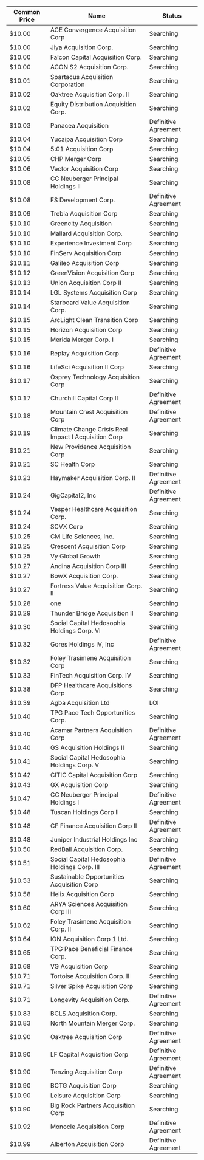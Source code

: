 Common Price  | Name                                                 | Status              
------------- | ---------------------------------------------------- | --------------------
$10.00        | ACE Convergence Acquisition Corp                     | Searching           
$10.00        | Jiya Acquisition Corp.                               | Searching           
$10.00        | Falcon Capital Acquisition Corp.                     | Searching           
$10.00        | ACON S2 Acquisition Corp.                            | Searching           
$10.01        | Spartacus Acquisition Corporation                    | Searching           
$10.02        | Oaktree Acquisition Corp. II                         | Searching           
$10.02        | Equity Distribution Acquisition Corp.                | Searching           
$10.03        | Panacea Acquisition                                  | Definitive Agreement
$10.04        | Yucaipa Acquisition Corp                             | Searching           
$10.04        | 5:01 Acquisition Corp                                | Searching           
$10.05        | CHP Merger Corp                                      | Searching           
$10.06        | Vector Acquisition Corp                              | Searching           
$10.08        | CC Neuberger Principal Holdings II                   | Searching           
$10.08        | FS Development Corp.                                 | Definitive Agreement
$10.09        | Trebia Acquisition Corp                              | Searching           
$10.10        | Greencity Acquisition                                | Searching           
$10.10        | Mallard Acquisition Corp.                            | Searching           
$10.10        | Experience Investment Corp                           | Searching           
$10.10        | FinServ Acquisition Corp                             | Searching           
$10.11        | Galileo Acquisition Corp                             | Searching           
$10.12        | GreenVision Acquisition Corp                         | Searching           
$10.13        | Union Acquisition Corp II                            | Searching           
$10.14        | LGL Systems Acquisition Corp                         | Searching           
$10.14        | Starboard Value Acquisition Corp.                    | Searching           
$10.15        | ArcLight Clean Transition Corp                       | Searching           
$10.15        | Horizon Acquisition Corp                             | Searching           
$10.15        | Merida Merger Corp. I                                | Searching           
$10.16        | Replay Acquisition Corp                              | Definitive Agreement
$10.16        | LifeSci Acquisition II Corp                          | Searching           
$10.17        | Osprey Technology Acquisition Corp                   | Searching           
$10.17        | Churchill Capital Corp II                            | Definitive Agreement
$10.18        | Mountain Crest Acquisition Corp                      | Definitive Agreement
$10.19        | Climate Change Crisis Real Impact I Acquisition Corp | Searching           
$10.21        | New Providence Acquisition Corp                      | Searching           
$10.21        | SC Health Corp                                       | Searching           
$10.23        | Haymaker Acquisition Corp. II                        | Definitive Agreement
$10.24        | GigCapital2, Inc                                     | Definitive Agreement
$10.24        | Vesper Healthcare Acquisition Corp.                  | Searching           
$10.24        | SCVX Corp                                            | Searching           
$10.25        | CM Life Sciences, Inc.                               | Searching           
$10.25        | Crescent Acquisition Corp                            | Searching           
$10.25        | Vy Global Growth                                     | Searching           
$10.27        | Andina Acquisition Corp III                          | Searching           
$10.27        | BowX Acquisition Corp.                               | Searching           
$10.27        | Fortress Value Acquisition Corp. II                  | Searching           
$10.28        | one                                                  | Searching           
$10.29        | Thunder Bridge Acquisition II                        | Searching           
$10.30        | Social Capital Hedosophia Holdings Corp. VI          | Searching           
$10.32        | Gores Holdings IV, Inc                               | Definitive Agreement
$10.32        | Foley Trasimene Acquisition Corp                     | Searching           
$10.33        | FinTech Acquisition Corp. IV                         | Searching           
$10.38        | DFP Healthcare Acquisitions Corp                     | Searching           
$10.39        | Agba Acquisition Ltd                                 | LOI                 
$10.40        | TPG Pace Tech Opportunities Corp.                    | Searching           
$10.40        | Acamar Partners Acquisition Corp                     | Definitive Agreement
$10.40        | GS Acquisition Holdings II                           | Searching           
$10.41        | Social Capital Hedosophia Holdings Corp. V           | Searching           
$10.42        | CITIC Capital Acquisition Corp                       | Searching           
$10.43        | GX Acquisition Corp                                  | Searching           
$10.47        | CC Neuberger Principal Holdings I                    | Definitive Agreement
$10.48        | Tuscan Holdings Corp II                              | Searching           
$10.48        | CF Finance Acquisition Corp II                       | Definitive Agreement
$10.48        | Juniper Industrial Holdings Inc                      | Searching           
$10.50        | RedBall Acquisition Corp.                            | Searching           
$10.51        | Social Capital Hedosophia Holdings Corp. III         | Definitive Agreement
$10.53        | Sustainable Opportunities Acquisition Corp           | Searching           
$10.58        | Helix Acquisition Corp                               | Searching           
$10.60        | ARYA Sciences Acquisition Corp III                   | Searching           
$10.62        | Foley Trasimene Acquisition Corp. II                 | Searching           
$10.64        | ION Acquisition Corp 1 Ltd.                          | Searching           
$10.65        | TPG Pace Beneficial Finance Corp.                    | Searching           
$10.68        | VG Acquisition Corp                                  | Searching           
$10.71        | Tortoise Acquisition Corp. II                        | Searching           
$10.71        | Silver Spike Acquisition Corp                        | Searching           
$10.71        | Longevity Acquisition Corp.                          | Definitive Agreement
$10.83        | BCLS Acquisition Corp.                               | Searching           
$10.83        | North Mountain Merger Corp.                          | Searching           
$10.90        | Oaktree Acquisition Corp                             | Definitive Agreement
$10.90        | LF Capital Acquisition Corp                          | Definitive Agreement
$10.90        | Tenzing Acquisition Corp                             | Definitive Agreement
$10.90        | BCTG Acquisition Corp                                | Searching           
$10.90        | Leisure Acquisition Corp                             | Searching           
$10.90        | Big Rock Partners Acquisition Corp                   | Searching           
$10.92        | Monocle Acquisition Corp                             | Definitive Agreement
$10.99        | Alberton Acquisition Corp                            | Definitive Agreement
